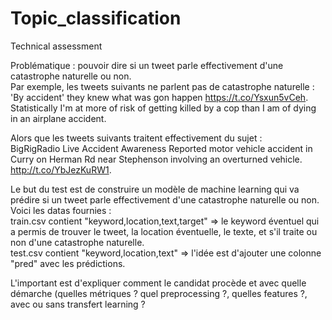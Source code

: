 # Topic_classification
Technical assessment

Problématique : pouvoir dire si un tweet parle effectivement d'une catastrophe naturelle ou non.  
Par exemple, les tweets suivants ne parlent pas de catastrophe naturelle :   
'By accident' they knew what was gon happen https://t.co/Ysxun5vCeh.  
Statistically I'm at more of risk of getting killed by a cop than I am of dying in an airplane accident.

Alors que les tweets suivants traitent effectivement du sujet :  
BigRigRadio Live Accident Awareness
Reported motor vehicle accident in Curry on Herman Rd near Stephenson involving an overturned vehicle. http://t.co/YbJezKuRW1. 

Le but du test est de construire un modèle de machine learning qui va prédire si un tweet parle effectivement d'une catastrophe naturelle ou non.
Voici les datas fournies :  
train.csv contient "keyword,location,text,target" => le keyword éventuel qui a permis de trouver le tweet, la location éventuelle, le texte, et s'il traite ou non d'une catastrophe naturelle.   
test.csv contient "keyword,location,text" => l'idée est d'ajouter une colonne "pred" avec les prédictions. 


L'important est d'expliquer comment le candidat procède et avec quelle démarche (quelles métriques ? quel preprocessing ?, quelles features ?, avec ou sans transfert learning ?
